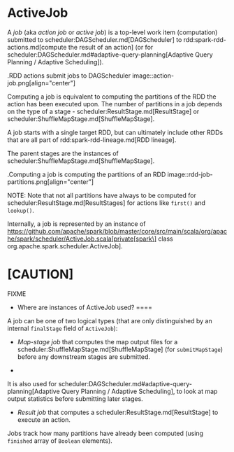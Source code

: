 # ActiveJob

A *job* (aka _action job_ or _active job_) is a top-level work item (computation) submitted to scheduler:DAGScheduler.md[DAGScheduler] to rdd:spark-rdd-actions.md[compute the result of an action] (or for scheduler:DAGScheduler.md#adaptive-query-planning[Adaptive Query Planning / Adaptive Scheduling]).

.RDD actions submit jobs to DAGScheduler
image::action-job.png[align="center"]

Computing a job is equivalent to computing the partitions of the RDD the action has been executed upon. The number of partitions in a job depends on the type of a stage - scheduler:ResultStage.md[ResultStage] or scheduler:ShuffleMapStage.md[ShuffleMapStage].

A job starts with a single target RDD, but can ultimately include other RDDs that are all part of rdd:spark-rdd-lineage.md[RDD lineage].

The parent stages are the instances of scheduler:ShuffleMapStage.md[ShuffleMapStage].

.Computing a job is computing the partitions of an RDD
image::rdd-job-partitions.png[align="center"]

NOTE: Note that not all partitions have always to be computed for scheduler:ResultStage.md[ResultStages] for actions like `first()` and `lookup()`.

Internally, a job is represented by an instance of https://github.com/apache/spark/blob/master/core/src/main/scala/org/apache/spark/scheduler/ActiveJob.scala[private[spark\] class org.apache.spark.scheduler.ActiveJob].

[CAUTION]
====
FIXME

* Where are instances of ActiveJob used?
====

A job can be one of two logical types (that are only distinguished by an internal `finalStage` field of `ActiveJob`):

* *Map-stage job* that computes the map output files for a scheduler:ShuffleMapStage.md[ShuffleMapStage] (for `submitMapStage`) before any downstream stages are submitted.
+
It is also used for scheduler:DAGScheduler.md#adaptive-query-planning[Adaptive Query Planning / Adaptive Scheduling], to look at map output statistics before submitting later stages.
* *Result job* that computes a scheduler:ResultStage.md[ResultStage] to execute an action.

Jobs track how many partitions have already been computed (using `finished` array of `Boolean` elements).
